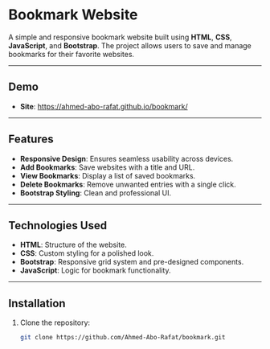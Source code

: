 # Bookmark Website

A simple and responsive bookmark website built using **HTML**, **CSS**, **JavaScript**, and **Bootstrap**. The project allows users to save and manage bookmarks for their favorite websites.

---

## Demo
- **Site**: https://ahmed-abo-rafat.github.io/bookmark/

---

## Features

- **Responsive Design**: Ensures seamless usability across devices.
- **Add Bookmarks**: Save websites with a title and URL.
- **View Bookmarks**: Display a list of saved bookmarks.
- **Delete Bookmarks**: Remove unwanted entries with a single click.
- **Bootstrap Styling**: Clean and professional UI.



---

## Technologies Used

- **HTML**: Structure of the website.
- **CSS**: Custom styling for a polished look.
- **Bootstrap**: Responsive grid system and pre-designed components.
- **JavaScript**: Logic for bookmark functionality.

---

## Installation

1. Clone the repository:
   ```bash
   git clone https://github.com/Ahmed-Abo-Rafat/bookmark.git
